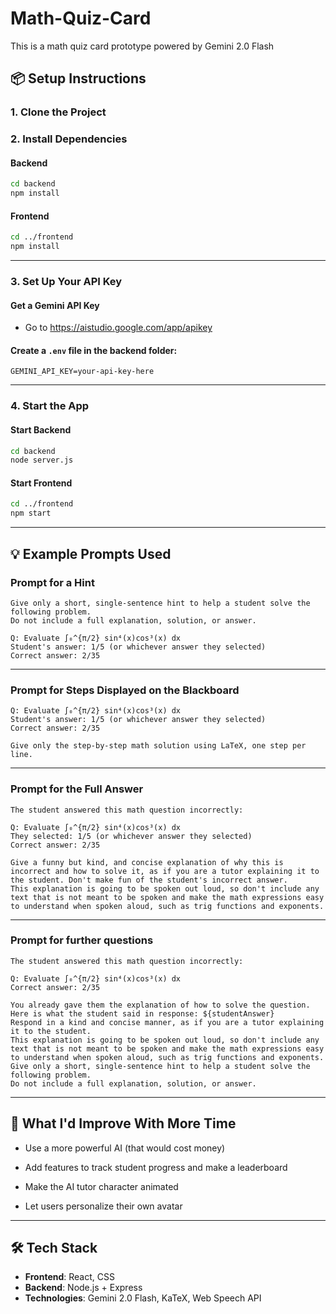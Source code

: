 # Math-Quiz-Card
This is a math quiz card prototype powered by Gemini 2.0 Flash

## 📦 Setup Instructions

### 1. Clone the Project

### 2. Install Dependencies

#### Backend
```bash
cd backend
npm install
```

#### Frontend
```bash
cd ../frontend
npm install
```

---

### 3. Set Up Your API Key

#### Get a Gemini API Key
- Go to https://aistudio.google.com/app/apikey

#### Create a `.env` file in the backend folder:
```env
GEMINI_API_KEY=your-api-key-here
```

---

### 4. Start the App

#### Start Backend
```bash
cd backend
node server.js
```

#### Start Frontend
```bash
cd ../frontend
npm start
```

---

## 💡 Example Prompts Used

### Prompt for a Hint
```
Give only a short, single-sentence hint to help a student solve the following problem.
Do not include a full explanation, solution, or answer.

Q: Evaluate ∫₀^{π/2} sin⁴(x)cos³(x) dx
Student's answer: 1/5 (or whichever answer they selected)
Correct answer: 2/35
```

---

### Prompt for Steps Displayed on the Blackboard
```
Q: Evaluate ∫₀^{π/2} sin⁴(x)cos³(x) dx
Student's answer: 1/5 (or whichever answer they selected)
Correct answer: 2/35

Give only the step-by-step math solution using LaTeX, one step per line.
```

---

### Prompt for the Full Answer
```
The student answered this math question incorrectly:

Q: Evaluate ∫₀^{π/2} sin⁴(x)cos³(x) dx
They selected: 1/5 (or whichever answer they selected)
Correct answer: 2/35

Give a funny but kind, and concise explanation of why this is incorrect and how to solve it, as if you are a tutor explaining it to the student. Don't make fun of the student's incorrect answer.
This explanation is going to be spoken out loud, so don't include any text that is not meant to be spoken and make the math expressions easy to understand when spoken aloud, such as trig functions and exponents.
```

---

### Prompt for further questions
```
The student answered this math question incorrectly:

Q: Evaluate ∫₀^{π/2} sin⁴(x)cos³(x) dx
Correct answer: 2/35

You already gave them the explanation of how to solve the question. Here is what the student said in response: ${studentAnswer}
Respond in a kind and concise manner, as if you are a tutor explaining it to the student. 
This explanation is going to be spoken out loud, so don't include any text that is not meant to be spoken and make the math expressions easy to understand when spoken aloud, such as trig functions and exponents.
Give only a short, single-sentence hint to help a student solve the following problem.
Do not include a full explanation, solution, or answer.
```

---

## 🚀 What I'd Improve With More Time

- Use a more powerful AI (that would cost money)

- Add features to track student progress and make a leaderboard

- Make the AI tutor character animated

- Let users personalize their own avatar 

---

## 🛠 Tech Stack

- **Frontend**: React, CSS
- **Backend**: Node.js + Express
- **Technologies**: Gemini 2.0 Flash, KaTeX, Web Speech API
